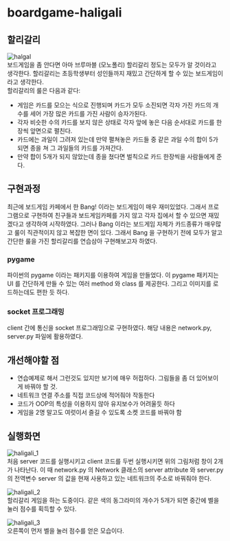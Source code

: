 # boardgame-haligali

## 할리갈리
![halgal](https://user-images.githubusercontent.com/57992058/88456454-e042cd00-ceb8-11ea-9328-bf6b726d5bc7.jpg)   
보드게임을 좀 안다면 아마 브루마블 (모노폴리) 할리갈리 정도는 모두가 알 것이라고 생각한다.
할리갈리는 초등학생부터 성인들까지 재밌고 간단하게 할 수 있는 보드게임이라고 생각한다.   
할리갈리의 룰은 다음과 같다:   
* 게임은 카드를 모으는 식으로 진행되며 카드가 모두 소진되면 각자 가진 카드의 개수를 세어 가장 많은 카드를 가진 사람이 승자가된다.
* 각자 비슷한 수의 카드를 보지 않은 상태로 각자 앞에 놓은 다음 순서대로 카드를 한장씩 앞면으로 펼친다.
* 카드에는 과일이 그려져 있는데 만약 펼쳐놓은 카드들 중 같은 과일 수의 합이 5가 되면 종을 쳐 그 과일들의 카드를 가져간다.
* 만약 합이 5개가 되지 않았는데 종을 쳤다면 벌칙으로 카드 한장씩을 사람들에게 준다.


## 구현과정
최근에 보드게임 카페에서 한 Bang! 이라는 보드게임이 매우 재미있었다.
그래서 프로그램으로 구현하여 친구들과 보드게임카페를 가지 않고 각자 집에서 할 수 있으면 재밌겠다고 생각하여 
시작하였다. 그러나 Bang 이라는 보드게임 자체가 카드종류가 매우많고 룰이 직관적이지 않고 복잡한 면이 있다.
그래서 Bang 을 구현하기 전에 모두가 알고 간단한 룰을 가진 할리갈리를 연습삼아 구현해보고자 하였다.   

### pygame
파이썬의 pygame 이라는 패키지를 이용하여 게임을 만들었다.
이 pygame 패키지는 UI 를 간단하게 만들 수 있는 여러 method 와 class 를 제공한다.
그리고 이미지를 로드하는데도 편한 듯 하다.

### socket 프로그래밍
client 간에 통신을 socket 프로그래밍으로 구현하였다. 
해당 내용은 network.py, server.py 파일에 활용하였다. 



## 개선해야할 점
* 연습예제로 해서 그런것도 있지만 보기에 매우 허접하다. 그림들을 좀 더 있어보이게 바꿔야 할 것.
* 네트워크 연결 주소를 직접 코드상에 적어줘야 작동한다
* 코드가 OOP의 특성을 이용하지 않아 유지보수가 어려울듯 하다
* 게임을 2명 말고도 여럿이서 즐길 수 있도록 소켓 코드를 바꿔야 함

## 실행화면

![haligali_1](https://user-images.githubusercontent.com/57992058/88456226-f2237080-ceb6-11ea-8786-f5326f398f0a.PNG)   
처음 server 코드를 실행시키고 client 코드를 두번 실행시키면 위의 그림처럼 창이 2개가 나타난다.
이 때 network.py 의 Network 클래스의 server attribute 와 server.py 의 전역변수 server 의 값을 
현재 사용하고 있는 네트워크의 주소로 바꿔줘야 한다.

![haligali_2](https://user-images.githubusercontent.com/57992058/88456233-fd769c00-ceb6-11ea-861f-bd74ed6b4a04.PNG)   
할리갈리 게임을 하는 도중이다. 같은 색의 동그라미의 개수가 5개가 되면 중간에 벨을 눌러 점수를 획득할 수 있다.

![haligali_3](https://user-images.githubusercontent.com/57992058/88456234-07000400-ceb7-11ea-8179-8324354e3753.png)   
오른쪽이 먼저 벨을 눌러 점수를 얻은 모습이다.
